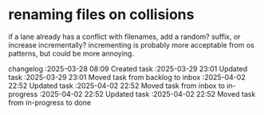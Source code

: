 renaming files on collisions
===

if a lane already has a conflict with filenames, add a random? suffix, or increase incrementally?
incrementing is probably more acceptable from os patterns, but could be more annoying.

changelog
:2025-03-28 08:09	Created task
:2025-03-29 23:01	Updated task
:2025-03-29 23:01	Moved task from backlog to inbox
:2025-04-02 22:52	Updated task
:2025-04-02 22:52	Moved task from inbox to in-progress
:2025-04-02 22:52	Updated task
:2025-04-02 22:52	Moved task from in-progress to done